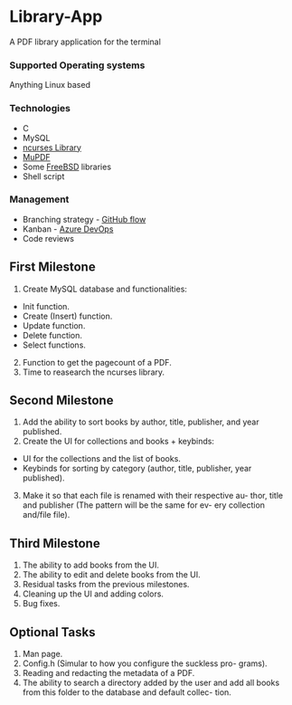 # Library-App
A PDF library application for the terminal

### Supported Operating systems
Anything Linux based

### Technologies
* C
* MySQL
* [ncurses Library](https://invisible-island.net/ncurses/)
* [MuPDF](https://mupdf.com/docs/index.html)
* Some [FreeBSD](https://www.freebsd.org/) libraries
* Shell script

### Management
* Branching strategy - [GitHub flow](https://githubflow.github.io/)
* Kanban - [Azure DevOps](https://dev.azure.com)
* Code reviews

## First Milestone
1. Create MySQL database and functionalities:
* Init function.
* Create (Insert) function.
* Update function.
* Delete function.
* Select functions.
2. Function to get the pagecount of a PDF.
3. Time to reasearch the ncurses library.

## Second Milestone
1. Add the ability to sort books by author, title, publisher, and
year published.
2. Create the UI for collections and books + keybinds:
* UI for the collections and the list of books.
* Keybinds for sorting by category (author, title, publisher,
year published).
3. Make it so that each file is renamed with their respective au-
thor, title and publisher (The pattern will be the same for ev-
ery collection and/file file).

## Third Milestone
1. The ability to add books from the UI.
2. The ability to edit and delete books from the UI.
3. Residual tasks from the previous milestones.
4. Cleaning up the UI and adding colors.
5. Bug fixes.

## Optional Tasks
1. Man page.
2. Config.h (Simular to how you configure the suckless pro-
grams).
3. Reading and redacting the metadata of a PDF.
4. The ability to search a directory added by the user and add
all books from this folder to the database and default collec-
tion.
